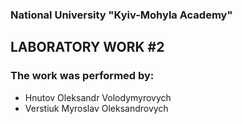 ### National University "Kyiv-Mohyla Academy"

## LABORATORY WORK #2

### The work was performed by:

* Hnutov Oleksandr Volodymyrovych
* Verstiuk Myroslav Oleksandrovych